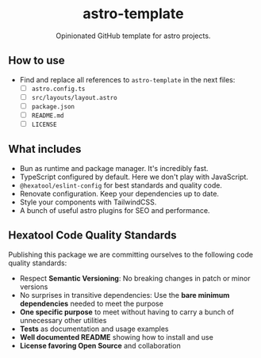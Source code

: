 <h1 align="center">
  astro-template
</h1>

<p align="center">
  Opinionated GitHub template for astro projects.
</p>

## How to use

- Find and replace all references to `astro-template` in the next files:
  - [ ] `astro.config.ts`
  - [ ] `src/layouts/layout.astro`
  - [ ] `package.json`
  - [ ] `README.md`
  - [ ] `LICENSE`

## What includes

- Bun as runtime and package manager. It's incredibly fast.
- TypeScript configured by default. Here we don't play with JavaScript.
- `@hexatool/eslint-config` for best standards and quality code.
- Renovate configuration. Keep your dependencies up to date.
- Style your components with TailwindCSS.
- A bunch of useful astro plugins for SEO and performance.

## Hexatool Code Quality Standards

Publishing this package we are committing ourselves to the following code quality standards:

- Respect **Semantic Versioning**: No breaking changes in patch or minor versions
- No surprises in transitive dependencies: Use the **bare minimum dependencies** needed to meet the purpose
- **One specific purpose** to meet without having to carry a bunch of unnecessary other utilities
- **Tests** as documentation and usage examples
- **Well documented README** showing how to install and use
- **License favoring Open Source** and collaboration
